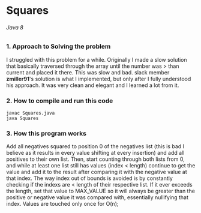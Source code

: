 # Squares
###### Java 8

### 1. Approach to Solving the problem

I struggled with this problem for a while. Originally I made a slow solution 
that basically traversed through the array until the number was > than current and placed it there.
This was slow and bad. slack member **zmiller91**'s solution is what I implemented, but only after I fully 
understood his approach. It was very clean and elegant and I learned a lot from it.

### 2. How to compile and run this code

```
javac Squares.java
java Squares
```

### 3. How this program works

Add all negatives squared to position 0 of the negatives list (this is bad I believe
as it results in every value shifting at every insertion) and add all positives to their own list.
Then, start counting through both lists from 0, and while at least one list still has values (index < length)
continue to get the value and add it to the result after comparing it with the negative value at that index.
The way index out of bounds is avoided is by constantly checking if the indexs are < length of their
respective list. If it ever exceeds the length, set that value to MAX_VALUE so it will always be greater than the 
positive or negative value it was compared with, essentially nullifying that index. Values are touched only once
for O(n);